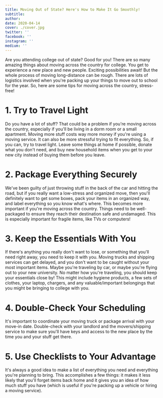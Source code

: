 ```yaml
---
title: Moving Out of State? Here's How to Make It Go Smoothly!
subtitle:
author:
date: 2020-04-14
cover: ./cover.jpg
twitter: ''
facebook: ''
instagram: ''
medium: ''
---
```


Are you attending college out of state? Good for you! There are so many amazing things about moving across the country for college. You get to experience a new place and new people. Exciting possibilities await! But the whole process of moving long-distance can be rough. There are lots of logistics involved when you're packing up your things to move out to school for the year. So, here are some tips for moving across the country, stress-free!

# 1. Try to Travel Light

Do you have a lot of stuff? That could be a problem if you're moving across the country, especially if you'll be living in a dorm room or a small apartment. Moving more stuff costs way more money if you're using a moving service. It can also be more stressful trying to fit everything. So, if you can, try to travel light. Leave some things at home if possible, donate what you don't need, and buy new household items when you get to your new city instead of buying them before you leave.

# 2. Package Everything Securely

We've been guilty of just throwing stuff in the back of the car and hitting the road, but if you really want a low-stress and organized move, then you'll definitely want to get some boxes, pack your items in an organized way, and label everything so you know what's where. This becomes more important if you're moving across the country. Things need to be well-packaged to ensure they reach their destination safe and undamaged. This is especially important for fragile items, like TVs or computers!

# 3. Keep the Essentials With You

If there's anything you really don't want to lose, or something that you'll need right away, you need to keep it with you. Moving trucks and shipping services can get delayed, and you don't want to be caught without your most important items. Maybe you're traveling by car, or maybe you're flying out to your new university. No matter how you're traveling, you should keep your essentials close by! This might include hygiene products, a few sets of clothes, your laptop, chargers, and any valuable/important belongings that you might be bringing to college with you.

# 4. Double-Check Your Scheduling

It's important to coordinate your moving truck or package arrival with your move-in date. Double-check with your landlord and the movers/shipping service to make sure you'll have keys and access to the new place by the time you and your stuff get there.

# 5. Use Checklists to Your Advantage

It's always a good idea to make a list of everything you need and everything you're planning to bring. This accomplishes a few things: it makes it less likely that you'll forget items back home and it gives you an idea of how much stuff you have (which is useful if you're packing up a vehicle or hiring a moving service).

